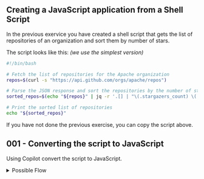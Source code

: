 ## Creating a JavaScript application from a Shell Script

In the previous exervice you have created a shell script that gets the list of repositories of an organization and sort them by number of stars.

The script looks like this: _(we use the simplest version)_

```bash
#!/bin/bash

# Fetch the list of repositories for the Apache organization
repos=$(curl -s "https://api.github.com/orgs/apache/repos")

# Parse the JSON response and sort the repositories by the number of stars in descending order
sorted_repos=$(echo "${repos}" | jq -r '.[] | "\(.stargazers_count) \(.name)"' | sort -rn)

# Print the sorted list of repositories
echo "${sorted_repos}"
```

If you have not done the previous exercise, you can copy the script above.


## 001 - Converting the script to JavaScript

Using Copilot convert the script to JavaScript.

<details>
<summary>Possible Flow</summary>

1. Open GitHub Copilot Chat
2. Select the code of the script
2. Ask the following question: `Using Selected codeCan you convert the following code into JavaScript using pure Node.js API and using JSON ?`he code in the question, but you can simply

> Note: you may have to ask multiple question to tune the result and get the script that looks good to you. Remember you are the one that decide what to do with the suggestions, this is why it is called GitHub **Copilot** _(and not GitHub Autopilot)_.

The code looks like this:

```javascript
const https = require('https');

function fetchRepos() {
    const options = {
        hostname: 'api.github.com',
        path: '/orgs/apache/repos',
        method: 'GET',
        headers: {
            'User-Agent': 'Node.js'
        }
    };

    const req = https.request(options, res => {
        let data = '';
        res.on('data', chunk => data += chunk);
        res.on('end', () => {
            const repos = JSON.parse(data);
            const sortedRepos = repos
                .map(repo => ({ stars: repo.stargazers_count, name: repo.name }))
                .sort((a, b) => b.stars - a.stars);

            for (const repo of sortedRepos) {
                console.log(`${repo.stars} ${repo.name}`);
            }
        });
    });

    req.on('error', error => console.error(error));
    req.end();
}

fetchRepos();
```



</details>